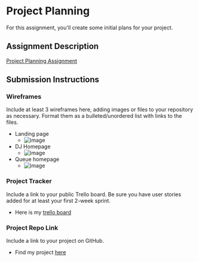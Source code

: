 # Project Planning
For this assignment, you'll create some initial plans for your project.

## Assignment Description
[Project Planning Assignment](https://education.launchcode.org/liftoff/modules/assignments/project-planning)

## Submission Instructions

### Wireframes

Include at least 3 wireframes here, adding images or files to your repository as necessary. Format them as a bulleted/unordered list with links to the files.
* Landing page
  *  ![image](https://user-images.githubusercontent.com/53056727/117581598-3dfc7a80-b0c3-11eb-9e61-41385a2ea0a5.png)
* DJ Homepage
  *  ![image](https://user-images.githubusercontent.com/53056727/117581620-6f754600-b0c3-11eb-911d-051dcb865a14.png)
* Queue homepage
  *  ![image](https://user-images.githubusercontent.com/53056727/117581634-87e56080-b0c3-11eb-8286-aca8dd869ad4.png)


### Project Tracker

Include a link to your public Trello board. Be sure you have user stories added for at least your first 2-week sprint.

* Here is my [trello board](https://trello.com/invite/b/9SZE6nL0/f22654d6a85bd0ab78554714ebde36d9/song-project)

### Project Repo Link

Include a link to your project on GitHub.

* Find my project [here](https://github.com/bryanaherrera/Dj-app)
